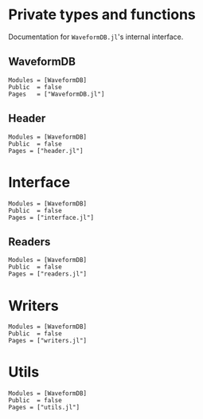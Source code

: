 # Private types and functions

Documentation for `WaveformDB.jl`'s internal interface.

## WaveformDB

```@autodocs
Modules = [WaveformDB]
Public  = false
Pages   = ["WaveformDB.jl"]
```

## Header

```@autodocs
Modules = [WaveformDB]
Public  = false
Pages = ["header.jl"]
```

# Interface

```@autodocs
Modules = [WaveformDB]
Public  = false
Pages = ["interface.jl"]
```

## Readers

```@autodocs
Modules = [WaveformDB]
Public  = false
Pages = ["readers.jl"]
```

# Writers

```@autodocs
Modules = [WaveformDB]
Public  = false
Pages = ["writers.jl"]
```

# Utils

```@autodocs
Modules = [WaveformDB]
Public  = false
Pages = ["utils.jl"]
```

